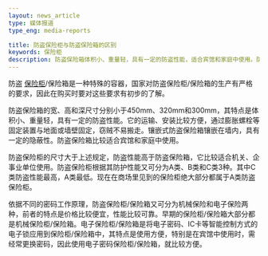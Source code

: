 ```yaml
---
layout: news_article
type: 媒体报道
type_eng: media-reports

title: 防盗保险柜与防盗保险箱的区别
keywords: 保险柜
description: 防盗保险箱体积小、重量轻，具有一定的防盗性能，适合宾馆和家庭中使用。防盗保险柜防盗性能高于防盗保险箱，它比较适合机关、企事业单位使用。
---
```

防盗 [保险柜](http://www.qnn.com.cn/)/保险箱是一种特殊的容器，国家对防盗保险柜/保险箱的生产有严格的要求，因此在购买时要对这些要求有初步的了解。

防盗保险箱的宽、高和深尺寸分别小于450mm、320mm和300mm，其特点是体积小、重量轻，具有一定的防盗性能。它的运输、安装比较方便，通过膨胀螺栓等固定装置与地面或墙壁固定，窃贼不易搬走。镶嵌式防盗保险箱镶嵌在墙内，具有一定的隐蔽性。防盗保险箱比较适合宾馆和家庭中使用。

防盗保险柜的尺寸大于上述规定，防盗性能高于防盗保险箱，它比较适合机关、企事业单位使用。防盗保险柜根据其防护性能又可分为A类、B类和C类3种。其中C类防盗性能最高，A类最低。现在在商场里见到的保险柜绝大部分都属于A类防盗保险柜。

依据不同的密码工作原理，防盗保险柜/保险箱又可分为机械保险和电子保险两种，前者的特点是价格比较便宜，性能比较可靠。早期的保险柜/保险箱大部分都是机械保险柜/保险箱。电子保险柜/保险箱是将电子密码、IC卡等智能控制方式的电子锁应用到保险柜/保险箱中，其特点是使用方便，特别是在宾馆中使用时，需经常更换密码，因此使用电子密码保险柜/保险箱，就比较方便。
